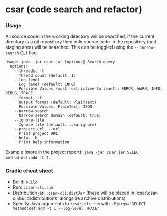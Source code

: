 csar (code search and refactor)
========

### Usage
All source code in the working directory will be searched, if the current directory is a git repository then only source
code in the repository (and staging area) will be searched. This can be toggled using the `--narrow-search` CLI flag.

```
Usage: java -jar csar.jar [options] Search query
  Options:
    --threads, -t
      Thread count (default: 1)
    --log-level
      Log level (default: INFO)
      Possible Values (most restrictive to least): ERROR, WARN, INFO, DEBUG, TRACE
    --format, -f
      Output format (default: PlainText)
      Possible Values: PlainText, JSON
    --narrow-search
      Narrow search domain (default: true)
    --ignore-file
      Ignore file (default: .csarignore)
    --project-url, --url
      Print project URL
    --help, -h
      Print help information
```

Example (more in the project report): `java -jar csar.jar SELECT method:def:add -t 4`.

### Gradle cheat sheet
* Build: `build`
* Run: `:csar-cli:run`
* Distribution jar: `:csar-cli:distJar` (these will be placed in `csar\csar-cli\build\distributions' alongside archive distributions)
* Specify Java arguments to `:csar-cli:run` with `-Pjargs="SELECT method:def:add -t 1 --log-level TRACE"`
